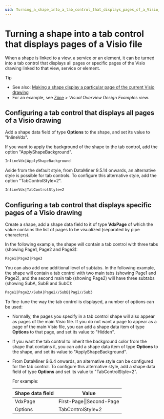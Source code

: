 ```yaml
---
uid: Turning_a_shape_into_a_tab_control_that_displays_pages_of_a_Visio_file
---
```


# Turning a shape into a tab control that displays pages of a Visio file

When a shape is linked to a view, a service or an element, it can be turned into a tab control that displays all pages or specific pages of the Visio drawing linked to that view, service or element.

> [!TIP]
>
> - See also: [Making a shape display a particular page of the current Visio drawing](xref:Making_a_shape_display_a_particular_page_of_the_current_Visio_drawing)
> - For an example, see [Ziine](xref:ZiineDemoSystem) > *Visual Overview Design Examples* view.

## Configuring a tab control that displays all pages of a Visio drawing

Add a shape data field of type **Options** to the shape, and set its value to "InlineVdx".

If you want to apply the background of the shape to the tab control, add the option "ApplyShapeBackground".

```txt
InlineVdx|ApplyShapeBackground
```

Aside from the default style, from DataMiner 9.5.14 onwards, an alternative style is possible for tab controls. To configure this alternative style, add the option "TabControlStyle=2".

```txt
InlineVdx|TabControlStyle=2
```

## Configuring a tab control that displays specific pages of a Visio drawing

Create a shape, add a shape data field to it of type **VdxPage** of which the value contains the list of pages to be visualized (separated by pipe characters).

In the following example, the shape will contain a tab control with three tabs (showing Page1, Page2 and Page3):

```txt
Page1|Page2|Page3
```

You can also add one additional level of subtabs. In the following example, the shape will contain a tab control with two main tabs (showing Page1 and Page2), and the second main tab (showing Page2) will have three subtabs (showing SubA, SubB and SubC):

```txt
Page1|Page2//SubA|Page2//SubB|Pag2//Sub3
```

To fine-tune the way the tab control is displayed, a number of options can be used:

- Normally, the pages you specify in a tab control shape will also appear as pages of the main Visio file. If you do not want a page to appear as a page of the main Visio file, you can add a shape data item of type **Options** to that page, and set its value to "Hidden".

- If you want the tab control to inherit the background color from the shape that contains it, you can add a shape data item of type **Options** to the shape, and set its value to "ApplyShapeBackground".

- From DataMiner 9.6.4 onwards, an alternative style can be configured for the tab control. To configure this alternative style, add a shape data field of type **Options** and set its value to "TabControlStyle=2".

  For example:

  | Shape data field | Value                     |
  | ---------------- | ------------------------- |
  | VdxPage          | First-Page\|\|Second-Page |
  | Options          | TabControlStyle=2         |
